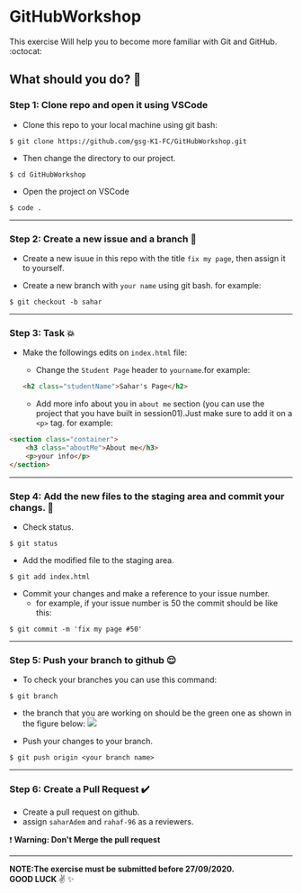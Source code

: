 # GitHubWorkshop 

This exercise Will help you to become more familiar with Git and GitHub. :octocat:


## What should you do? :thinking: 

### Step 1: Clone repo and open it using VSCode 

- Clone this repo to your local machine using git bash:
```shell
$ git clone https://github.com/gsg-K1-FC/GitHubWorkshop.git
```

- Then change the directory to our project.
```shell
$ cd GitHubWorkshop
```

- Open the project on VSCode
```shell
$ code .
```

---
### Step 2: Create a new issue and a branch :star2:

- Create a new isuue in this repo with the title `fix my page`, then assign it to yourself.

- Create a new branch with `your name` using git bash. for example:
```shell
$ git checkout -b sahar
```

---
### Step 3: Task :boom:

- Make the followings edits on `index.html` file:

  - Change the `Student Page` header to `yourname`.for example:
  ```html
  <h2 class="studentName">Sahar's Page</h2>
  ```
  
 
    - Add more info about you in `about me` section (you can use the project that you have built in session01).Just make sure to add it on a `<p>` tag.
for example:
```html
<section class="container">
    <h3 class="aboutMe">About me</h3>
    <p>your info</p>
</section>
```

---
### Step 4: Add the new files to the staging area and commit your changs. :muscle:
- Check status.
```shell
$ git status
```

- Add the modified file to the staging area.
 ```shell
$ git add index.html
```

- Commit your changes and make a reference to your issue number.
  - for example, if your issue number is 50 the commit should be like this:
```shell
$ git commit -m 'fix my page #50'
```
---
### Step 5: Push your branch to github :relieved:

- To check your branches you can use this command:
```shell
$ git branch
```
- the branch that you are working on should be the green one as shown in the figure below:
![](https://i.imgur.com/Hsj8ICW.png)

- Push your changes to your branch.
```shell
$ git push origin <your branch name>
```

---

### Step 6: Create a Pull Request :heavy_check_mark:

- Create a pull request on github.
-  assign `saharAdem` and `rahaf-96` as a reviewers.

:exclamation: **Warning: Don't Merge the pull request**

---
**NOTE:The exercise must be submitted before 27/09/2020.** <br/>
**GOOD LUCK** :v: :sparkles:

